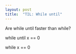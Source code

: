 ```yaml
---
layout: post
title:  "TIL: While until"
---
```


Are while until faster than while?

while
until x == 0

while x == 0
